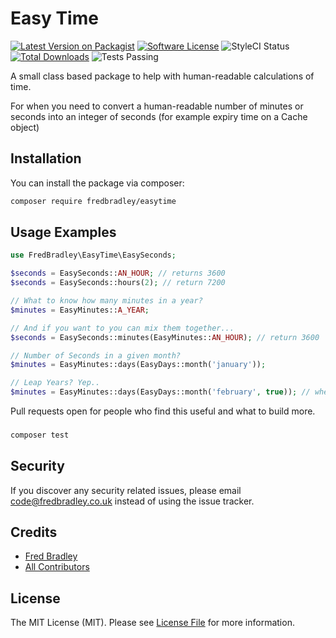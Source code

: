 # Easy Time

[![Latest Version on Packagist](https://img.shields.io/packagist/v/fredbradley/easytime.svg?style=flat-square)](https://packagist.org/packages/fredbradley/easytime)
[![Software License](https://img.shields.io/badge/license-MIT-brightgreen.svg?style=flat-square)](LICENSE.md)
![StyleCI Status](https://github.styleci.io/repos/356180937/shield)
[![Total Downloads](https://img.shields.io/packagist/dt/fredbradley/easytime.svg?style=flat-square)](https://packagist.org/packages/fredbradley/easytime)
![Tests Passing](https://github.com/fredbradley/easytime/workflows/Tests/badge.svg)

A small class based package to help with human-readable calculations of time.

For when you need to convert a human-readable number of minutes or seconds into an integer of seconds (for example expiry time on a Cache object)
## Installation

You can install the package via composer:

```bash
composer require fredbradley/easytime
```

## Usage Examples

``` php
use FredBradley\EasyTime\EasySeconds;

$seconds = EasySeconds::AN_HOUR; // returns 3600
$seconds = EasySeconds::hours(2); // return 7200

// What to know how many minutes in a year?
$minutes = EasyMinutes::A_YEAR;

// And if you want to you can mix them together...
$seconds = EasySeconds::minutes(EasyMinutes::AN_HOUR); // return 3600

// Number of Seconds in a given month?
$minutes = EasyMinutes::days(EasyDays::month('january'));

// Leap Years? Yep.. 
$minutes = EasyMinutes::days(EasyDays::month('february', true)); // where the second variable is a boolean for a leap year
```

Pull requests open for people who find this useful and what to build more.

###
``` bash
composer test
```

## Security

If you discover any security related issues, please email code@fredbradley.co.uk instead of using the issue tracker.

## Credits

- [Fred Bradley](https://github.com/fredbradley)
- [All Contributors](../../contributors)

## License

The MIT License (MIT). Please see [License File](LICENSE) for more information.


